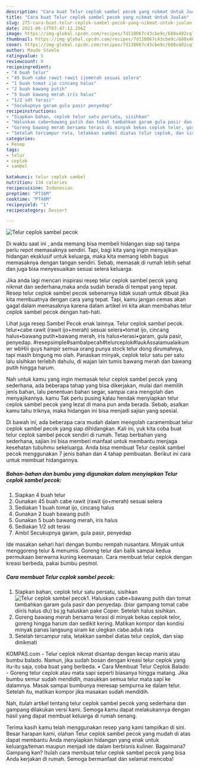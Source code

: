 ```yaml
---
description: "Cara buat Telur ceplok sambel pecok yang nikmat Untuk Jualan"
title: "Cara buat Telur ceplok sambel pecok yang nikmat Untuk Jualan"
slug: 275-cara-buat-telur-ceplok-sambel-pecok-yang-nikmat-untuk-jualan
date: 2021-06-17T07:47:12.256Z
image: https://img-global.cpcdn.com/recipes/7d110067c43cbe9c/680x482cq70/telur-ceplok-sambel-pecok-foto-resep-utama.jpg
thumbnail: https://img-global.cpcdn.com/recipes/7d110067c43cbe9c/680x482cq70/telur-ceplok-sambel-pecok-foto-resep-utama.jpg
cover: https://img-global.cpcdn.com/recipes/7d110067c43cbe9c/680x482cq70/telur-ceplok-sambel-pecok-foto-resep-utama.jpg
author: Maude Steele
ratingvalue: 5
reviewcount: 9
recipeingredient:
- "4 buah telur"
- "45 buah cabe rawit rawit ijomerah sesuai selera"
- "1 buah tomat ijo cincang halus"
- "2 buah bawang putih"
- "5 buah bawang merah iris halus"
- "1/2 sdt terasi"
- "Secukupnya garam gula pasir penyedap"
recipeinstructions:
- "Siapkan bahan, ceplok telur satu persatu, sisihkan"
- "Haluskan cabe+bawang putih dan tomat tambahkan garam gula pasir dan penyedap. (biar gampang tomat cabe diiris halus dlu) bs jg haluskan pake Coper. Setelah halus sisihkan."
- "Goreng bawang merah bersama terasi di minyak bekas ceplok telor, goreng hingga harum dan sedikit kering. Matikan kompor dan kondisi minyak panas langsung siram ke ulegkan cabe.aduk rata"
- "Setelah tercampur rata, letakkan sambel diatas telur ceplok, dan siap dinikmati"
categories:
- Resep
tags:
- telur
- ceplok
- sambel

katakunci: telur ceplok sambel 
nutrition: 134 calories
recipecuisine: Indonesian
preptime: "PT16M"
cooktime: "PT48M"
recipeyield: "1"
recipecategory: Dessert

---
```



![Telur ceplok sambel pecok](https://img-global.cpcdn.com/recipes/7d110067c43cbe9c/680x482cq70/telur-ceplok-sambel-pecok-foto-resep-utama.jpg)

Di waktu  saat ini , anda memang bisa membeli hidangan siap saji tanpa perlu repot memasaknya sendiri. Tapi, bagi kita yang ingin menyajikan hidangan eksklusif untuk keluarga, maka kita memang lebih bagus memasaknya dengan tangan sendiri. Sebab, memasak di rumah lebih sehat dan juga bisa menyesuaikan sesuai selera keluarga.

Jika anda lagi mencari inspirasi resep telur ceplok sambel pecok yang nikmat dan sederhana,maka anda sudah berada di tempat yang tepat. Resep telur ceplok sambel pecok  sebenarnya tidak susah untuk dibuat jika kita membuatnya dengan cara yang tepat. Tapi, kamu jangan cemas akan gagal dalam memasaknya 
karena dalam artikel ini kita akan membahas telur ceplok sambel pecok dengan hati-hati.  

Lihat juga resep Sambel Pecok enak lainnya. Telur ceplok sambel pecok. telur•cabe rawit (rawit ijo+merah) sesuai selera•tomat ijo, cincang halus•bawang putih•bawang merah, iris halus•terasi•garam, gula pasir, penyedap. #resepsimple#sambalpecah#telurceplok#laukAssalamualaikum wr wbHiii guys hampir semua orang punya stock telur dong dirumahnya, tapi masih bingung mo olah. Panaskan minyak, ceplok telur satu per satu lalu sisihkan terlebih dahulu, di wajan lain tumis bawang merah dan bawang putih hingga harum.

Nah untuk kamu yang ingin memasak telur ceplok sambel pecok yang sederhana, ada beberapa tahap yang bisa dikerjakan, mulai dari memilih jenis bahan, lalu penentuan bahan segar, sampai cara mengolah dan menyajikannya. kamu Tak perlu pusing kalau hendak menyiapkan telur ceplok sambel pecok yang lezat di mana pun anda berada. Sebab, asalkan kamu  tahu triknya, maka hidangan ini bisa menjadi sajian yang spesial.

Di bawah ini, ada beberapa cara mudah dalam mengolah caramembuat telur ceplok sambel pecok yang siap dihidangkan. Kali ini, yuk kita coba buat telur ceplok sambel pecok sendiri di rumah. Tetap berbahan yang sederhana, sajian ini bisa memberi manfaat untuk membantu menjaga kesehatan tubuhmu sekeluarga. Anda bisa membuat Telur ceplok sambel pecok menggunakan 7 jenis bahan dan 4 tahap pembuatan. Berikut ini cara untuk membuat hidangannya.

<!--inarticleads1-->

##### Bahan-bahan dan bumbu yang digunakan dalam menyiapkan Telur ceplok sambel pecok:

1. Siapkan 4 buah telur
1. Gunakan 45 buah cabe rawit (rawit ijo+merah) sesuai selera
1. Sediakan 1 buah tomat ijo, cincang halus
1. Gunakan 2 buah bawang putih
1. Gunakan 5 buah bawang merah, iris halus
1. Sediakan 1/2 sdt terasi
1. Ambil Secukupnya garam, gula pasir, penyedap


Ide masakan sehari hari dengan bumbu rempah nusantara. Minyak untuk menggoreng telur &amp; menumis. Goreng telur dan balik sampai kedua permukaan berwarna kuning keemasan. Cara membuat telur ceplok dengan kreasi berbeda, pakai bumbu pesmol. 

<!--inarticleads2-->

##### Cara membuat Telur ceplok sambel pecok:

1. Siapkan bahan, ceplok telur satu persatu, sisihkan
<img src="https://img-global.cpcdn.com/steps/6ea608a9221db052/160x128cq70/telur-ceplok-sambel-pecok-langkah-memasak-1-foto.jpg" alt="Telur ceplok sambel pecok">1. Haluskan cabe+bawang putih dan tomat tambahkan garam gula pasir dan penyedap. (biar gampang tomat cabe diiris halus dlu) bs jg haluskan pake Coper. Setelah halus sisihkan.
1. Goreng bawang merah bersama terasi di minyak bekas ceplok telor, goreng hingga harum dan sedikit kering. Matikan kompor dan kondisi minyak panas langsung siram ke ulegkan cabe.aduk rata
1. Setelah tercampur rata, letakkan sambel diatas telur ceplok, dan siap dinikmati


KOMPAS.com - Telur ceplok nikmat disantap dengan kecap manis atau bumbu balado. Namun, jika sudah bosan dengan kreasi telur ceplok yang itu-itu saja, coba buat yang berbeda. • Cara Membuat Telur Ceplok Balado: - Goreng telur ceplok atau mata sapi seperti biasanya hingga matang. Jika bumbu semur sudah mendidih, masukkan semua telur mata sapi ke dalamnya. Masak sampai bumbunya meresap sempurna ke dalam telur. Setelah itu, matikan kompor jika masakan sudah mendidih. 

Nah, itulah artikel tentang  telur ceplok sambel pecok  yang sederhana dan gampang dilakukan versi kami. Semoga kamu dapat melakukannya dengan hasil yang dapat membuat keluarga di rumah senang. 

Terima kasih kamu telah menggunakan resep yang kami tampilkan di sini. Besar harapan kami, olahan  Telur ceplok sambel pecok yang mudah di atas dapat membantu Anda menyiapkan hidangan yang enak untuk keluarga/teman maupun menjadi ide dalam berbisnis kuliner. Bagaimana? Gampang kan? Itulah cara membuat telur ceplok sambel pecok yang bisa Anda kerjakan di rumah. Semoga bermanfaat dan selamat mencoba!

